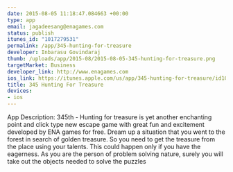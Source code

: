 ```yaml
--- 
date: 2015-08-05 11:18:47.084663 +00:00
type: app
email: jagadeesang@enagames.com
status: publish
itunes_id: "1017279531"
permalink: /app/345-hunting-for-treasure
developer: Inbarasu Govindaraj
thumb: /uploads/app/2015-08/2015-08-05-345-hunting-for-treasure.png
targetMarket: Business
developer_link: http://www.enagames.com
ios_link: https://itunes.apple.com/us/app/345-hunting-for-treasure/id1017279531?mt=8
title: 345 Hunting For Treasure
devices: 
- ios
---
```


App Description:
      345th - Hunting for treasure is yet another enchanting point and click type new escape game with great fun and excitement developed by ENA games for free. Dream up a situation that you went to the forest in search of golden treasure. So you need to get the treasure from the place using your talents. This could happen only if you have the eagerness. As you are the person of problem solving nature, surely you will take out the objects needed to solve the puzzles 
